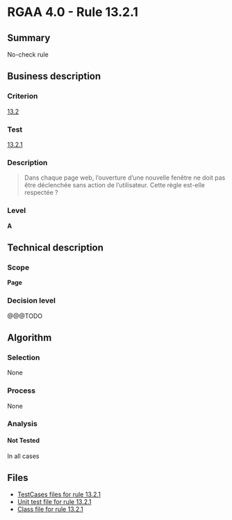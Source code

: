 # RGAA 4.0 - Rule 13.2.1

## Summary

No-check rule

## Business description

### Criterion

[13.2](https://www.numerique.gouv.fr/publications/rgaa-accessibilite/methode/criteres/#crit-13-2)

### Test

[13.2.1](https://www.numerique.gouv.fr/publications/rgaa-accessibilite/methode/criteres/#test-13-2-1)

### Description

> Dans chaque page web, l’ouverture d’une nouvelle fenêtre ne doit pas être déclenchée sans action de l’utilisateur. Cette règle est-elle respectée ?

### Level

**A**


## Technical description

### Scope

**Page**

### Decision level

@@@TODO


## Algorithm

### Selection

None

### Process

None

### Analysis

#### Not Tested

In all cases


## Files

- [TestCases files for rule 13.2.1](https://gitlab.com/asqatasun/Asqatasun/-/tree/v5/rules/rules-rgaa4.0/src/test/resources/testcases/rgaa40/Rgaa40Rule130201/)
- [Unit test file for rule 13.2.1](https://gitlab.com/asqatasun/Asqatasun/-/blob/v5/rules/rules-rgaa4.0/src/test/java/org/asqatasun/rules/rgaa40/Rgaa40Rule130201Test.java)
- [Class file for rule 13.2.1](https://gitlab.com/asqatasun/Asqatasun/-/blob/v5/rules/rules-rgaa4.0/src/main/java/org/asqatasun/rules/rgaa40/Rgaa40Rule130201.java)


